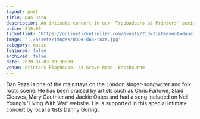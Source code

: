 ```yaml
---
layout: post
title: Dan Raza
description: An intimate concert in our 'Troubadours at Printers' series!
price: £10.00
ticketlink: 'https://onlineticketseller.com/events/?id=3140&event=danrazainconcert'
image: '../assets/images/0304-dan-raza.jpg'
category: music
featured: false
archived: false
date: 2020-04-03 19:30:00
venue: Printers Playhouse, 44 Grove Road, Eastbourne
---
```


Dan Raza is one of the mainstays on the London singer-songwriter and folk roots scene. He has been praised by artists such as Chris Farlowe, Slaid Cleaves, Mary Gauthier and Jackie Oates and had a song included on Neil Young’s ‘Living With War’ website.  He is supported in this special intimate concert by local artists Danny Goring.